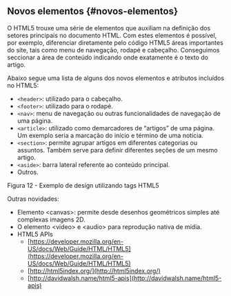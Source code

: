 ## Novos elementos {#novos-elementos}

O HTML5 trouxe uma série de elementos que auxiliam na definição dos setores principais no documento HTML. Com estes elementos é possível, por exemplo, diferenciar diretamente pelo código HTML5 áreas importantes do site, tais como menu de navegação, rodapé e cabeçalho. Conseguimos seccionar a área de conteúdo indicando onde exatamente é o texto do artigo.

Abaixo segue uma lista de alguns dos novos elementos e atributos incluídos no HTML5:

* `<header>`: utilizado para o cabeçalho.
* `<footer>`: utilizado para o rodapé.
* `<nav>`: menu de navegação ou outras funcionalidades de navegação de uma página.
* `<article>`: utilizado como demarcadores de “artigos” de uma página. Um exemplo seria a marcação do início e término de uma notícia.
* `<section>`: permite agrupar artigos em diferentes categorias ou assuntos. Também serve para definir diferentes seções de um mesmo artigo.
* `<aside>`: barra lateral referente ao conteúdo principal.
* Outros.

Figura 12 - Exemplo de design utilizando tags HTML5

Outras novidades:

* Elemento &lt;canvas&gt;: permite desde desenhos geométricos simples até complexas imagens 2D.
* O elemento &lt;video&gt; e &lt;audio&gt; para reprodução nativa de mídia.
* HTML5 APIs
  * [https://developer.mozilla.org/en-US/docs/Web/Guide/HTML/HTML5](https://developer.mozilla.org/en-US/docs/Web/Guide/HTML/HTML5)
  * [http://html5index.org/](http://html5index.org/)
  * [http://davidwalsh.name/html5-apis](http://davidwalsh.name/html5-apis)



